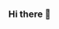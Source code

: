### Hi there 👋

<!--
**Koreijutsu/Koreijutsu** is a ✨ _special_ ✨ repository because its `README.md` (this file) appears on your GitHub profile.

Here are some ideas to get you started:

Jestem Kamil

- 🔭 Obecnie próbuję coś zrobić :)
- 🌱 Uczę się Pythona.
- 💬 Możesz mnie zapytać o co chcesz, tylko czy odpowiedź ci będzie pasować to już inna rzecz.
- ⚡ Fun fact: Brak
-->
